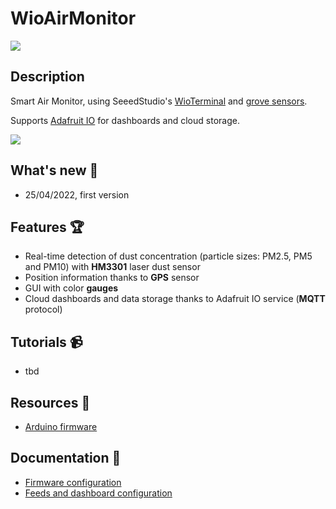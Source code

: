 # WioAirMonitor

![](https://github.com/lucadentella/LnControlPanel/raw/main/images/board-modules.jpg)

## Description

Smart Air Monitor, using SeeedStudio's [WioTerminal](https://wiki.seeedstudio.com/Wio-Terminal-Getting-Started/) and [grove sensors](https://wiki.seeedstudio.com/Grove_System/).

Supports [Adafruit IO](https://io.adafruit.com/) for dashboards and cloud storage.

![](https://img.shields.io/badge/license-CC--BY--NC--SA-green)

## What's new :tada:

- 25/04/2022, first version

## Features :trophy:

 - Real-time detection of dust concentration (particle sizes: PM2.5, PM5 and PM10) with **HM3301** laser dust sensor
 - Position information thanks to **GPS** sensor
 - GUI with color **gauges**
 - Cloud dashboards and data storage thanks to Adafruit IO service (**MQTT** protocol)

## Tutorials :video_camera:
 - tbd

## Resources :open_file_folder:
 - [Arduino firmware](https://github.com/lucadentella/WioAirMonitor/tree/main/AirMonitor)

## Documentation :notebook:
 - [Firmware configuration](https://github.com/lucadentella/WioAirMonitor/tree/main/documentation/firmware-config.md)
 - [Feeds and dashboard configuration](https://github.com/lucadentella/WioAirMonitor/tree/main/documentation/dashboard-config.md) 

